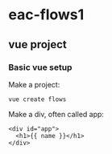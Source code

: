 # eac-flows1

## vue project

### Basic vue setup

Make a project:

~~~
vue create flows
~~~

Make a div, often called app:

~~~
<div id="app">
  <h1>{{ name }}</h1>
</div>
~~~
